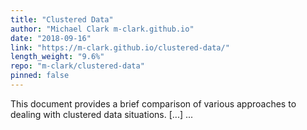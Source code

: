 ```yaml
---
title: "Clustered Data"
author: "Michael Clark m-clark.github.io"
date: "2018-09-16"
link: "https://m-clark.github.io/clustered-data/"
length_weight: "9.6%"
repo: "m-clark/clustered-data"
pinned: false
---
```


This document provides a brief comparison of various approaches to dealing with clustered data situations. [...]  ...

